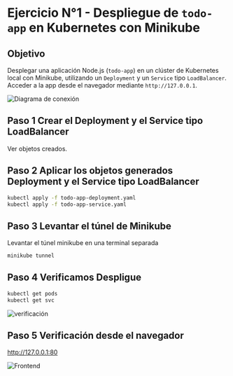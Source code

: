 # Ejercicio N°1 - Despliegue de `todo-app` en Kubernetes con Minikube

## Objetivo

Desplegar una aplicación Node.js (`todo-app`) en un clúster de Kubernetes local con Minikube, utilizando un `Deployment` y un `Service` tipo `LoadBalancer`. Acceder a la app desde el navegador mediante `http://127.0.0.1`.

![Diagrama de conexión](capturas/conexion_escenario.png)

## Paso 1 Crear el Deployment y el Service tipo LoadBalancer

Ver objetos creados.

## Paso 2 Aplicar los objetos generados Deployment y el Service tipo LoadBalancer

```bash
kubectl apply -f todo-app-deployment.yaml
kubectl apply -f todo-app-service.yaml
```

## Paso 3 Levantar el túnel de Minikube

Levantar el túnel minikube en una terminal separada

```bash
minikube tunnel
```

## Paso 4 Verificamos Despligue

```bash
kubectl get pods
kubectl get svc
```

![verificación](capturas/verificacion.jpg)

## Paso 5 Verificación desde el navegador

<http://127.0.0.1:80>

![Frontend](capturas/frontend.jpg)